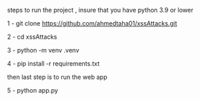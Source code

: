 steps to run the project , insure that you have python 3.9 or lower

1 - git clone https://github.com/ahmedtaha01/xssAttacks.git

2 - cd xssAttacks

3 - python -m venv .venv

4 - pip install -r requirements.txt

then last step is to run the web app

5 - python app.py
